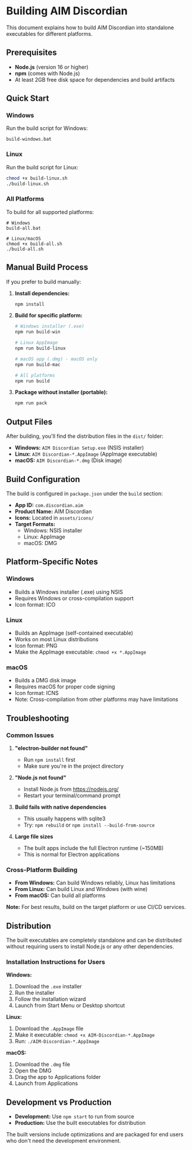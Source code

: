 # Building AIM Discordian

This document explains how to build AIM Discordian into standalone executables for different platforms.

## Prerequisites

- **Node.js** (version 16 or higher)
- **npm** (comes with Node.js)
- At least 2GB free disk space for dependencies and build artifacts

## Quick Start

### Windows
Run the build script for Windows:
```batch
build-windows.bat
```

### Linux
Run the build script for Linux:
```bash
chmod +x build-linux.sh
./build-linux.sh
```

### All Platforms
To build for all supported platforms:
```batch
# Windows
build-all.bat

# Linux/macOS
chmod +x build-all.sh
./build-all.sh
```

## Manual Build Process

If you prefer to build manually:

1. **Install dependencies:**
   ```bash
   npm install
   ```

2. **Build for specific platform:**
   ```bash
   # Windows installer (.exe)
   npm run build-win
   
   # Linux AppImage
   npm run build-linux
   
   # macOS app (.dmg) - macOS only
   npm run build-mac
   
   # All platforms
   npm run build
   ```

3. **Package without installer (portable):**
   ```bash
   npm run pack
   ```

## Output Files

After building, you'll find the distribution files in the `dist/` folder:

- **Windows:** `AIM Discordian Setup.exe` (NSIS installer)
- **Linux:** `AIM Discordian-*.AppImage` (AppImage executable)
- **macOS:** `AIM Discordian-*.dmg` (Disk image)

## Build Configuration

The build is configured in `package.json` under the `build` section:

- **App ID:** `com.discordian.aim`
- **Product Name:** AIM Discordian
- **Icons:** Located in `assets/icons/`
- **Target Formats:**
  - Windows: NSIS installer
  - Linux: AppImage
  - macOS: DMG

## Platform-Specific Notes

### Windows
- Builds a Windows installer (.exe) using NSIS
- Requires Windows or cross-compilation support
- Icon format: ICO

### Linux
- Builds an AppImage (self-contained executable)
- Works on most Linux distributions
- Icon format: PNG
- Make the AppImage executable: `chmod +x *.AppImage`

### macOS
- Builds a DMG disk image
- Requires macOS for proper code signing
- Icon format: ICNS
- Note: Cross-compilation from other platforms may have limitations

## Troubleshooting

### Common Issues

1. **"electron-builder not found"**
   - Run `npm install` first
   - Make sure you're in the project directory

2. **"Node.js not found"**
   - Install Node.js from https://nodejs.org/
   - Restart your terminal/command prompt

3. **Build fails with native dependencies**
   - This usually happens with sqlite3
   - Try: `npm rebuild` or `npm install --build-from-source`

4. **Large file sizes**
   - The built apps include the full Electron runtime (~150MB)
   - This is normal for Electron applications

### Cross-Platform Building

- **From Windows:** Can build Windows reliably, Linux has limitations
- **From Linux:** Can build Linux and Windows (with wine)
- **From macOS:** Can build all platforms

**Note:** For best results, build on the target platform or use CI/CD services.

## Distribution

The built executables are completely standalone and can be distributed without requiring users to install Node.js or any other dependencies.

### Installation Instructions for Users

**Windows:**
1. Download the `.exe` installer
2. Run the installer
3. Follow the installation wizard
4. Launch from Start Menu or Desktop shortcut

**Linux:**
1. Download the `.AppImage` file
2. Make it executable: `chmod +x AIM-Discordian-*.AppImage`
3. Run: `./AIM-Discordian-*.AppImage`

**macOS:**
1. Download the `.dmg` file
2. Open the DMG
3. Drag the app to Applications folder
4. Launch from Applications

## Development vs Production

- **Development:** Use `npm start` to run from source
- **Production:** Use the built executables for distribution

The built versions include optimizations and are packaged for end users who don't need the development environment.